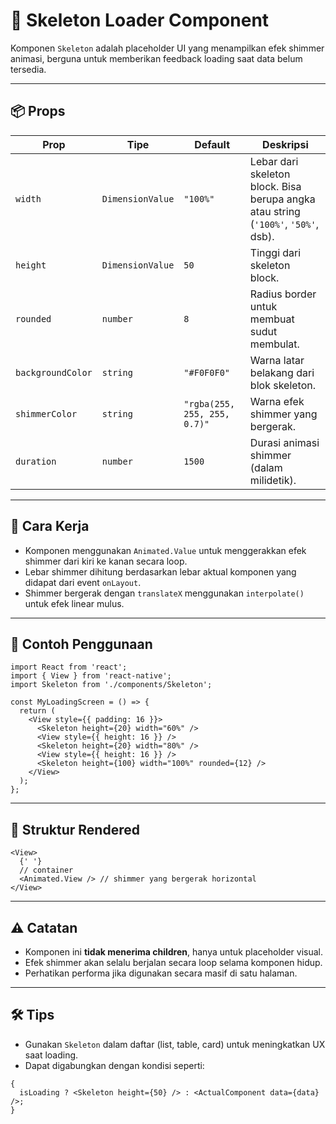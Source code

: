 # 🦴 Skeleton Loader Component

Komponen `Skeleton` adalah placeholder UI yang menampilkan efek shimmer animasi, berguna untuk memberikan feedback loading saat data belum tersedia.

---

## 📦 Props

| Prop              | Tipe             | Default                      | Deskripsi                                                                          |
| ----------------- | ---------------- | ---------------------------- | ---------------------------------------------------------------------------------- |
| `width`           | `DimensionValue` | `"100%"`                     | Lebar dari skeleton block. Bisa berupa angka atau string (`'100%'`, `'50%'`, dsb). |
| `height`          | `DimensionValue` | `50`                         | Tinggi dari skeleton block.                                                        |
| `rounded`         | `number`         | `8`                          | Radius border untuk membuat sudut membulat.                                        |
| `backgroundColor` | `string`         | `"#F0F0F0"`                  | Warna latar belakang dari blok skeleton.                                           |
| `shimmerColor`    | `string`         | `"rgba(255, 255, 255, 0.7)"` | Warna efek shimmer yang bergerak.                                                  |
| `duration`        | `number`         | `1500`                       | Durasi animasi shimmer (dalam milidetik).                                          |

---

## 🧠 Cara Kerja

- Komponen menggunakan `Animated.Value` untuk menggerakkan efek shimmer dari kiri ke kanan secara loop.
- Lebar shimmer dihitung berdasarkan lebar aktual komponen yang didapat dari event `onLayout`.
- Shimmer bergerak dengan `translateX` menggunakan `interpolate()` untuk efek linear mulus.

---

## 📌 Contoh Penggunaan

```tsx
import React from 'react';
import { View } from 'react-native';
import Skeleton from './components/Skeleton';

const MyLoadingScreen = () => {
  return (
    <View style={{ padding: 16 }}>
      <Skeleton height={20} width="60%" />
      <View style={{ height: 16 }} />
      <Skeleton height={20} width="80%" />
      <View style={{ height: 16 }} />
      <Skeleton height={100} width="100%" rounded={12} />
    </View>
  );
};
```

---

## 🧱 Struktur Rendered

```tsx
<View>
  {' '}
  // container
  <Animated.View /> // shimmer yang bergerak horizontal
</View>
```

---

## ⚠️ Catatan

- Komponen ini **tidak menerima children**, hanya untuk placeholder visual.
- Efek shimmer akan selalu berjalan secara loop selama komponen hidup.
- Perhatikan performa jika digunakan secara masif di satu halaman.

---

## 🛠 Tips

- Gunakan `Skeleton` dalam daftar (list, table, card) untuk meningkatkan UX saat loading.
- Dapat digabungkan dengan kondisi seperti:

```tsx
{
  isLoading ? <Skeleton height={50} /> : <ActualComponent data={data} />;
}
```
